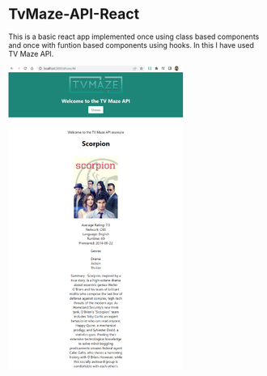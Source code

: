 # TvMaze-API-React

This is a basic react app implemented once using class based components and once with funtion based components using hooks. In this I have used TV Maze API.

<img src="tvmaze.png" height="600">

